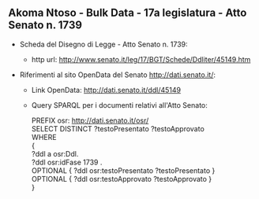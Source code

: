 ## Akoma Ntoso - Bulk Data - 17a legislatura - Atto Senato n. 1739 ##

* Scheda del Disegno di Legge - Atto Senato n. 1739:
	* http url: http://www.senato.it/leg/17/BGT/Schede/Ddliter/45149.htm

* Riferimenti al sito OpenData del Senato http://dati.senato.it/:
	* Link OpenData: http://dati.senato.it/ddl/45149
	* Query SPARQL per i documenti relativi all'Atto Senato:

        PREFIX osr: <http://dati.senato.it/osr/>  
		SELECT DISTINCT ?testoPresentato ?testoApprovato  
		WHERE  
		{  
		    ?ddl a osr:Ddl.  
		    ?ddl osr:idFase 1739 .  
		    OPTIONAL { ?ddl osr:testoPresentato ?testoPresentato }  
		    OPTIONAL { ?ddl osr:testoApprovato ?testoApprovato }  
		}
		